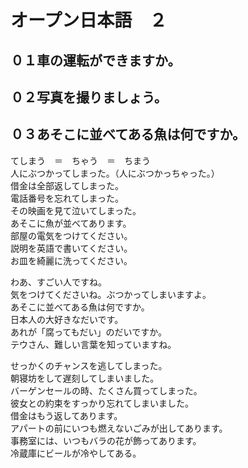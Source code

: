 # オープン日本語　２

## ０１車の運転ができますか。

## ０２写真を撮りましょう。

## ０３あそこに並べてある魚は何ですか。
<pre>
てしまう　＝　ちゃう　＝　ちまう
人にぶつかってしまった。（人にぶつかっちゃった。）
借金は全部返してしまった。
電話番号を忘れてしまった。
その映画を見て泣いてしまった。
あそこに魚が並べてあります。
部屋の電気をつけてください。
説明を英語で書いてください。
お皿を綺麗に洗ってください。
</pre>

<pre>
わあ、すごい人ですね。
気をつけてくださいね。ぶつかってしまいますよ。
あそこに並べてある魚は何ですか。
日本人の大好きなだいです。
あれが「腐ってもだい」のだいですか。
テウさん、難しい言葉を知っていますね。
</pre>

<pre>
せっかくのチャンスを逃してしまった。
朝寝坊をして遅刻してしまいました。
バーゲンセールの時、たくさん買ってしまった。
彼女との約束をすっかり忘れてしまいました。
借金はもう返してあります。
アパートの前にいつも燃えないごみが出してあります。
事務室には、いつもバラの花が飾ってあります。
冷蔵庫にビールが冷やしてある。
</pre>

